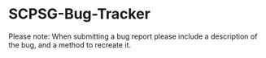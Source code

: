 # SCPSG-Bug-Tracker

Please note: When submitting a bug report please include a description of the bug, and a method to recreate it.
